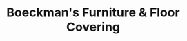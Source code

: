 ---
title: "Boeckman's Furniture & Floor Covering"
url: /jasper/boeckmans-furniture-und-floor-covering/
shop: Möbel
---